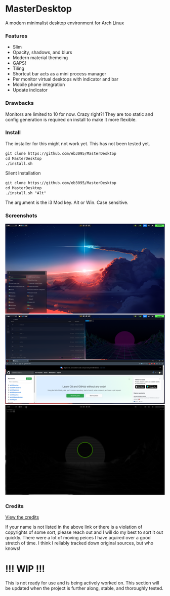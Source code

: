 # MasterDesktop
A modern minimalist desktop environment for Arch Linux

### Features
* Slim
* Opacity, shadows, and blurs
* Modern material themeing
* GAPS!
* Tiling
* Shortcut bar acts as a mini process manager
* Per monitor virtual desktops with indicator and bar
* Mobile phone integration
* Update indicator

### Drawbacks
Monitors are limited to 10 for now. Crazy right?! They are too static and config generation is required on install
to make it more flexible.

### Install
The installer for this might not work yet. This has not been tested yet.

```
git clone https://github.com/eb3095/MasterDesktop
cd MasterDesktop
./install.sh
```

Silent Installation
```
git clone https://github.com/eb3095/MasterDesktop
cd MasterDesktop
./install.sh "Alt"
```
The argument is the i3 Mod key. Alt or Win. Case sensitive.

### Screenshots
![alt text](https://github.com/eb3095/MasterDesktop/blob/master/screenshots/DEScreen1.png "Desktop")
![alt text](https://github.com/eb3095/MasterDesktop/blob/master/screenshots/DEScreen2.png "Tiling, themeing, terminal, and file browser")
![alt text](https://github.com/eb3095/MasterDesktop/blob/master/screenshots/DEScreen3.png "Pixelated lock screen")

### Credits
[View the credits](https://github.com/eb3095/MasterDesktop/blob/master/CREDITS.md)

If your name is not listed in the above link or there is a violation of copyrights of some sort,
please reach out and I will do my best to sort it out quickly. There were a lot of moving peices
I have aquired over a good stretch of time. I think I reliably tracked down original sources, but
who knows!

# !!! WIP !!!
This is not ready for use and is being actively worked on. This section will be updated when
the project is further along, stable, and thoroughly tested.